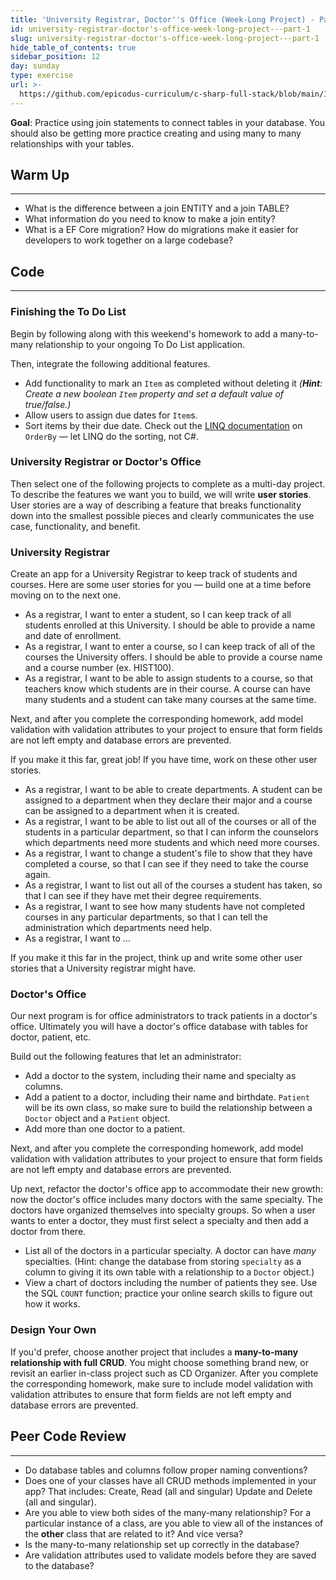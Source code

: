 ```yaml
---
title: 'University Registrar, Doctor''s Office (Week-Long Project) - Part 1'
id: university-registrar-doctor's-office-week-long-project---part-1
slug: university-registrar-doctor's-office-week-long-project---part-1
hide_table_of_contents: true
sidebar_position: 12
day: sunday
type: exercise
url: >-
  https://github.com/epicodus-curriculum/c-sharp-full-stack/blob/main/1a_classwork_university_registrar_and_doctors_office.md
---
```


**Goal**: Practice using join statements to connect tables in your database. You should also be getting more practice creating and using many to many relationships with your tables.

## Warm Up
---

* What is the difference between a join ENTITY and a join TABLE?
* What information do you need to know to make a join entity?
* What is a EF Core migration? How do migrations make it easier for developers to work together on a large codebase?

## Code
---

### Finishing the To Do List

Begin by following along with this weekend's homework to add a many-to-many relationship to your ongoing To Do List application.

Then, integrate the following additional features.

* Add functionality to mark an `Item` as completed without deleting it _(**Hint**: Create a new boolean `Item` property and set a default value of true/false.)_
* Allow users to assign due dates for `Item`s.
* Sort items by their due date. Check out the [LINQ documentation](https://docs.microsoft.com/en-us/dotnet/api/system.linq.enumerable.orderby?view=netframework-4.8) on `OrderBy` — let LINQ do the sorting, not C#.

### University Registrar or Doctor's Office

Then select one of the following projects to complete as a multi-day project. To describe the features we want you to build, we will write **user stories**. User stories are a way of describing a feature that breaks functionality down into the smallest possible pieces and clearly communicates the use case, functionality, and benefit.

### University Registrar

Create an app for a University Registrar to keep track of students and courses.  Here are some user stories for you — build one at a time before moving on to the next one.

* As a registrar, I want to enter a student, so I can keep track of all students enrolled at this University.  I should be able to provide a name and date of enrollment.
* As a registrar, I want to enter a course, so I can keep track of all of the courses the University offers.  I should be able to provide a course name and a course number (ex. HIST100).
* As a registrar, I want to be able to assign students to a course, so that teachers know which students are in their course.  A course can have many students and a student can take many courses at the same time.

Next, and after you complete the corresponding homework, add model validation with validation attributes to your project to ensure that form fields are not left empty and database errors are prevented.

If you make it this far, great job! If you have time, work on these other user stories.

* As a registrar, I want to be able to create departments.  A student can be assigned to a department when they declare their major and a course can be assigned to a department when it is created.
* As a registrar, I want to be able to list out all of the courses or all of the students in a particular department, so that I can inform the counselors which departments need more students and which need more courses.
* As a registrar, I want to change a student's file to show that they have completed a course, so that I can see if they need to take the course again.
* As a registrar, I want to list out all of the courses a student has taken, so that I can see if they have met their degree requirements.
* As a registrar, I want to see how many students have not completed courses in any particular departments, so that I can tell the administration which departments need help.
* As a registrar, I want to …

If you make it this far in the project, think up and write some other user stories that a University registrar might have.

### Doctor's Office

Our next program is for office administrators to track patients in a doctor's office. Ultimately you will have a doctor's office database with tables for doctor, patient, etc. 

Build out the following features that let an administrator:

* Add a doctor to the system, including their name and specialty as columns.
* Add a patient to a doctor, including their name and birthdate. `Patient` will be its own class, so make sure to build the relationship between a `Doctor` object and a `Patient` object.
* Add more than one doctor to a patient.

Next, and after you complete the corresponding homework, add model validation with validation attributes to your project to ensure that form fields are not left empty and database errors are prevented.

Up next, refactor the doctor's office app to accommodate their new growth: now the doctor's office includes many doctors with the same specialty. The doctors have organized themselves into specialty groups. So when a user wants to enter a doctor, they must first select a specialty and then add a doctor from there.

* List all of the doctors in a particular specialty. A doctor can have _many_ specialties. (Hint: change the database from storing `specialty` as a column to giving it its own table with a relationship to a `Doctor` object.)
* View a chart of doctors including the number of patients they see. Use the SQL `COUNT` function; practice your online search skills to figure out how it works.

### Design Your Own

If you'd prefer, choose another project that includes a **many-to-many relationship with full CRUD**. You might choose something brand new, or revisit an earlier in-class project such as CD Organizer. After you complete the corresponding homework, make sure to include model validation with validation attributes to ensure that form fields are not left empty and database errors are prevented.

## Peer Code Review
---

* Do database tables and columns follow proper naming conventions?
* Does one of your classes have all CRUD methods implemented in your app? That includes: Create, Read (all and singular) Update and Delete (all and singular).
* Are you able to view both sides of the many-many relationship? For a particular instance of a class, are you able to view all of the instances of the **other** class that are related to it? And vice versa?
* Is the many-to-many relationship set up correctly in the database?
* Are validation attributes used to validate models before they are saved to the database?
